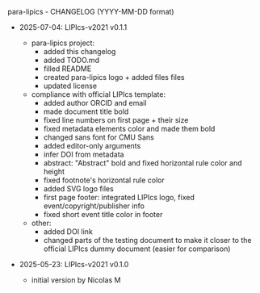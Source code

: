 para-lipics - CHANGELOG (YYYY-MM-DD format)

- 2025-07-04: LIPIcs-v2021 v0.1.1
    - para-lipics project:
        - added this changelog
        - added TODO.md
        - filled README
        - created para-lipics logo + added files files
        - updated license
    - compliance with official LIPIcs template:
        - added author ORCID and email
        - made document title bold
        - fixed line numbers on first page + their size
        - fixed metadata elements color and made them bold
        - changed sans font for CMU Sans
        - added editor-only arguments
        - infer DOI from metadata
        - abstract: "Abstract" bold and fixed horizontal rule color and height
        - fixed footnote's horizontal rule color
        - added SVG logo files
        - first page footer: integrated LIPIcs logo, fixed event/copyright/publisher info
        - fixed short event title color in footer 
    - other:
        - added DOI link
        - changed parts of the testing document to make it closer to the official LIPIcs dummy document (easier for comparison)

- 2025-05-23: LIPIcs-v2021 v0.1.0
    - initial version by Nicolas M